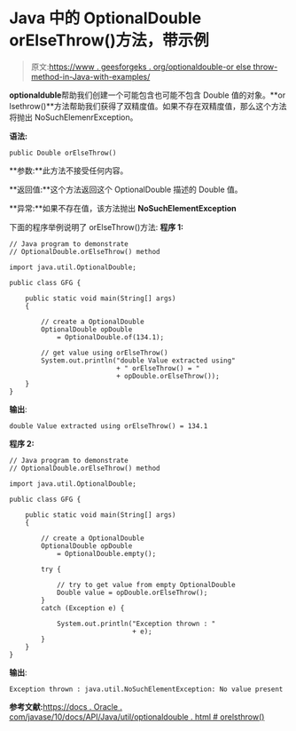 # Java 中的 OptionalDouble orElseThrow()方法，带示例

> 原文:[https://www . geesforgeks . org/optionaldouble-or else throw-method-in-Java-with-examples/](https://www.geeksforgeeks.org/optionaldouble-orelsethrow-method-in-java-with-examples/)

**optionalduble**帮助我们创建一个可能包含也可能不包含 Double 值的对象。**or lsethrow()**方法帮助我们获得了双精度值。如果不存在双精度值，那么这个方法将抛出 NoSuchElemenrException。

**语法:**

```
public Double orElseThrow()

```

**参数:**此方法不接受任何内容。

**返回值:**这个方法返回这个 OptionalDouble 描述的 Double 值。

**异常:**如果不存在值，该方法抛出 **NoSuchElementException**

下面的程序举例说明了 orElseThrow()方法:
**程序 1:**

```
// Java program to demonstrate
// OptionalDouble.orElseThrow() method

import java.util.OptionalDouble;

public class GFG {

    public static void main(String[] args)
    {

        // create a OptionalDouble
        OptionalDouble opDouble
            = OptionalDouble.of(134.1);

        // get value using orElseThrow()
        System.out.println("double Value extracted using"
                           + " orElseThrow() = "
                           + opDouble.orElseThrow());
    }
}
```

**输出**:

```
double Value extracted using orElseThrow() = 134.1

```

**程序 2:**

```
// Java program to demonstrate
// OptionalDouble.orElseThrow() method

import java.util.OptionalDouble;

public class GFG {

    public static void main(String[] args)
    {

        // create a OptionalDouble
        OptionalDouble opDouble
            = OptionalDouble.empty();

        try {

            // try to get value from empty OptionalDouble
            Double value = opDouble.orElseThrow();
        }
        catch (Exception e) {

            System.out.println("Exception thrown : "
                               + e);
        }
    }
}
```

**输出**:

```
Exception thrown : java.util.NoSuchElementException: No value present

```

**参考文献:**[https://docs . Oracle . com/javase/10/docs/API/Java/util/optionaldouble . html # orelsthrow()](https://docs.oracle.com/javase/10/docs/api/java/util/OptionalDouble.html#orElseThrow())